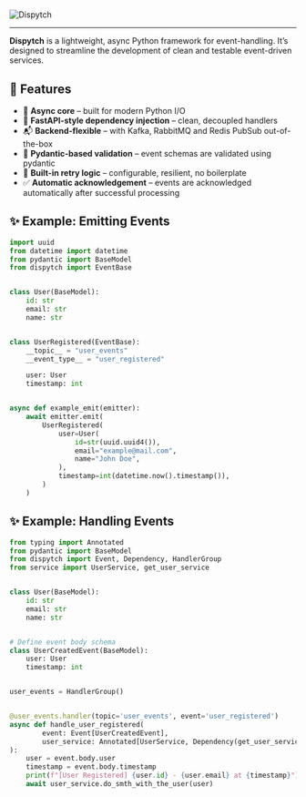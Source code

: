 #

![Dispytch](assets/images/logo.png)

---

**Dispytch** is a lightweight, async Python framework for event-handling.
It’s designed to streamline the development of clean and testable event-driven services.

## 🚀 Features

* 🧠 **Async core** – built for modern Python I/O
* 🔌 **FastAPI-style dependency injection** – clean, decoupled handlers
* 📬 **Backend-flexible** – with Kafka, RabbitMQ and Redis PubSub out-of-the-box
* 🧾 **Pydantic-based validation** – event schemas are validated using pydantic
* 🔁 **Built-in retry logic** – configurable, resilient, no boilerplate
* ✅ **Automatic acknowledgement** – events are acknowledged automatically after successful processing

## ✨ Example: Emitting Events

```python
import uuid
from datetime import datetime
from pydantic import BaseModel
from dispytch import EventBase


class User(BaseModel):
    id: str
    email: str
    name: str


class UserRegistered(EventBase):
    __topic__ = "user_events"
    __event_type__ = "user_registered"

    user: User
    timestamp: int


async def example_emit(emitter):
    await emitter.emit(
        UserRegistered(
            user=User(
                id=str(uuid.uuid4()),
                email="example@mail.com",
                name="John Doe",
            ),
            timestamp=int(datetime.now().timestamp()),
        )
    )
```

## ✨ Example: Handling Events

```python
from typing import Annotated
from pydantic import BaseModel
from dispytch import Event, Dependency, HandlerGroup
from service import UserService, get_user_service


class User(BaseModel):
    id: str
    email: str
    name: str


# Define event body schema
class UserCreatedEvent(BaseModel):
    user: User
    timestamp: int


user_events = HandlerGroup()


@user_events.handler(topic='user_events', event='user_registered')
async def handle_user_registered(
        event: Event[UserCreatedEvent],
        user_service: Annotated[UserService, Dependency(get_user_service)]
):
    user = event.body.user
    timestamp = event.body.timestamp
    print(f"[User Registered] {user.id} - {user.email} at {timestamp}")
    await user_service.do_smth_with_the_user(user)
```
